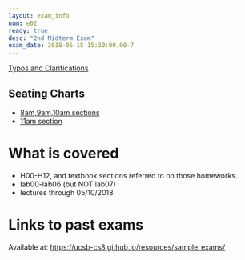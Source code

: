 ```yaml
---
layout: exam_info
num: e02
ready: true
desc: "2nd Midterm Exam"
exam_date: 2018-05-15 15:30:00.00-7
---
```


[Typos and Clarifications](typos/)

## Seating Charts

* [8am,9am,10am sections](https://ucsb-cs8-s18.github.io/exam/e02/seating/8_9_10am.pdf)
* [11am section](https://ucsb-cs8-s18.github.io/exam/e02/seating/11am.pdf)

# What is covered

* H00-H12, and textbook sections referred to on those homeworks.
* lab00-lab06 (but NOT lab07)
* lectures through 05/10/2018

# Links to past exams

Available at: <https://ucsb-cs8.github.io/resources/sample_exams/>
